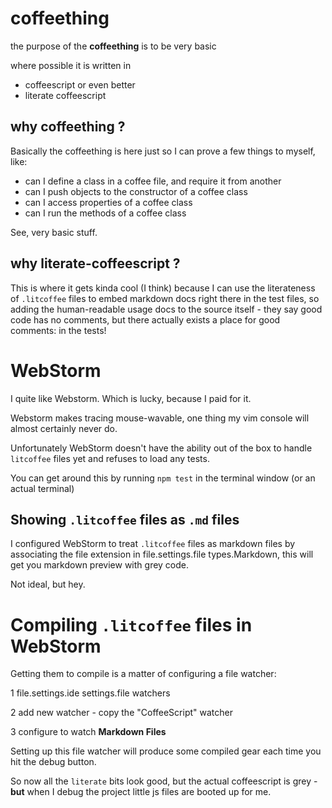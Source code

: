 coffeething
===========

the purpose of the **coffeething** is to be very basic

where possible it is written in
* coffeescript or even better
* literate coffeescript

why **coffeething** ?
---------------------

Basically the coffeething is here just so I can prove
a few things to myself, like:
* can I define a class in a coffee file, and require it from another
* can I push objects to the constructor of a coffee class
* can I access properties of a coffee class
* can I run the methods of a coffee class

See, very basic stuff.

why **literate-coffeescript** ?
-------------------------------

This is where it gets kinda cool (I think) because
I can use the literateness of `.litcoffee` files to
embed markdown docs right there in the test files,
so adding the human-readable usage docs to the source
itself - they say good code has no comments, but
there actually exists a place for good comments:
in the tests!

WebStorm
========

I quite like Webstorm. Which is lucky, because I paid for it.

Webstorm makes tracing mouse-wavable, one thing my vim console will almost certainly
never do.

Unfortunately WebStorm doesn't have the ability out of the box to handle `litcoffee` files yet
and refuses to load any tests.

You can get around this by running `npm test` in the terminal window (or an actual terminal)

Showing `.litcoffee` files as `.md` files
-----------------------------------------
I configured WebStorm to treat `.litcoffee` files as markdown files by associating the file extension
in file.settings.file types.Markdown, this will get you markdown preview with grey code.

Not ideal, but hey.

Compiling `.litcoffee` files in WebStorm
========================================

Getting them to compile is a matter of configuring a file watcher:

1 file.settings.ide settings.file watchers

2 add new watcher - copy the "CoffeeScript" watcher

3 configure to watch **Markdown Files**

Setting up this file watcher will produce some compiled gear each time
you hit the debug button.

So now all the `literate` bits look good, but the actual coffeescript
is grey - **but** when I debug the project little js files are booted
up for me.



